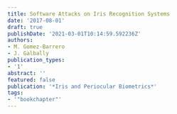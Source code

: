 ```yaml
---
title: Software Attacks on Iris Recognition Systems
date: '2017-08-01'
draft: true
publishDate: '2021-03-01T10:14:59.592236Z'
authors:
- M. Gomez-Barrero
- J. Galbally
publication_types:
- '1'
abstract: ''
featured: false
publication: '*Iris and Periocular Biometrics*'
tags:
- '"bookchapter"'
---
```


